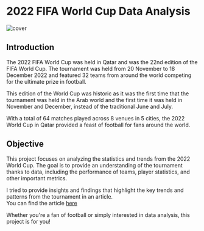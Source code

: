 # 2022 FIFA World Cup Data Analysis

![cover](https://digitalhub.fifa.com/transform/11efbf28-c08e-4a13-958f-78685fbb8a80/Qatar-2022-s-32-teams-graphic)

## Introduction

The 2022 FIFA World Cup was held in Qatar and was the 22nd edition of the FIFA World Cup. The tournament was held from 20 November to 18 December 2022 and featured 32 teams from around the world competing for the ultimate prize in football. 

This edition of the World Cup was historic as it was the first time that the tournament was held in the Arab world and the first time it was held in November and December, instead of the traditional June and July. 

With a total of 64 matches played across 8 venues in 5 cities, the 2022 World Cup in Qatar provided a feast of football for fans around the world.

## Objective

This project focuses on analyzing the statistics and trends from the 2022 World Cup. The goal is to provide an understanding of the tournament thanks to data, including the performance of teams, player statistics, and other important metrics. 

I tried to provide insights and findings that highlight the key trends and patterns from the tournament in an article.  
You can find the article [here](https://kevinnclas.github.io/articles/world-cup.html)

Whether you're a fan of football or simply interested in data analysis, this project is for you!
